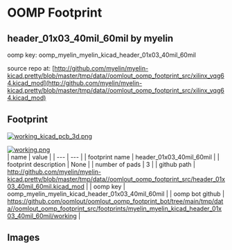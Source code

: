 # OOMP Footprint  
## header_01x03_40mil_60mil  by myelin  
  
oomp key: oomp_myelin_myelin_kicad_header_01x03_40mil_60mil  
  
source repo at: [http://github.com/myelin/myelin-kicad.pretty/blob/master/tmp/data//oomlout_oomp_footprint_src/xilinx_vqg64.kicad_mod](http://github.com/myelin/myelin-kicad.pretty/blob/master/tmp/data//oomlout_oomp_footprint_src/xilinx_vqg64.kicad_mod)  
## Footprint  
  
[![working_kicad_pcb_3d.png](working_kicad_pcb_3d_600.png)](working_kicad_pcb_3d.png)  
  
[![working.png](working_600.png)](working.png)  
| name | value | 
| --- | --- | 
| footprint name | header_01x03_40mil_60mil | 
| footprint description | None | 
| number of pads | 3 | 
| github path | http://github.com/myelin/myelin-kicad.pretty/blob/master/tmp/data//oomlout_oomp_footprint_src/header_01x03_40mil_60mil.kicad_mod | 
| oomp key | oomp_myelin_myelin_kicad_header_01x03_40mil_60mil | 
| oomp bot github | https://github.com/oomlout/oomlout_oomp_footprint_bot/tree/main/tmp/data//oomlout_oomp_footprint_src/footprints/myelin_myelin_kicad_header_01x03_40mil_60mil/working | 
## Images  

